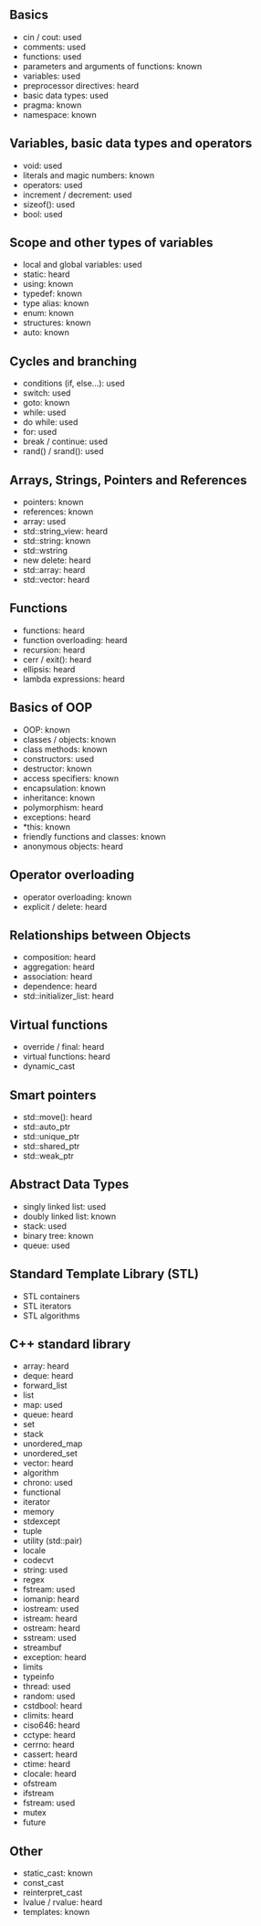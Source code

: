 
## Basics
- cin / cout: used
- comments: used
- functions: used
- parameters and arguments of functions: known
- variables: used
- preprocessor directives: heard
- basic data types: used
- pragma: known
- namespace: known
## Variables, basic data types and operators
- void: used
- literals and magic numbers: known
- operators: used
- increment / decrement: used
- sizeof(): used
- bool: used
## Scope and other types of variables
- local and global variables: used
- static: heard
- using: known
- typedef: known
- type alias: known
- enum: known
- structures: known
- auto: known
## Cycles and branching
- conditions (if, else...): used
- switch: used
- goto: known
- while: used
- do while: used
- for: used
- break / continue: used
- rand() / srand(): used
## Arrays, Strings, Pointers and References
- pointers: known
- references: known
- array: used
- std::string_view: heard
- std::string: known
- std::wstring
- new delete: heard
- std::array: heard
- std::vector: heard
## Functions
- functions: heard
- function overloading: heard
- recursion: heard
- cerr / exit(): heard
- ellipsis: heard
- lambda expressions: heard
## Basics of OOP
- OOP: known
- classes / objects: known
- class methods: known
- constructors: used
- destructor: known
- access specifiers: known
- encapsulation: known
- inheritance: known
- polymorphism: heard
- exceptions: heard
- *this: known
- friendly functions and classes: known
- anonymous objects: heard
##  Operator overloading
- operator overloading: known
- explicit / delete: heard
## Relationships between Objects
- composition: heard
- aggregation: heard
- association: heard
- dependence: heard
- std::initializer_list: heard
## Virtual functions
- override / final: heard
- virtual functions: heard
- dynamic_cast
## Smart pointers
- std::move(): heard
- std::auto_ptr
- std::unique_ptr
- std::shared_ptr
- std::weak_ptr
## Abstract Data Types
- singly linked list: used
- doubly linked list: known
- stack: used
- binary tree: known
- queue: used
## Standard Template Library (STL)
- STL containers
- STL iterators
- STL algorithms
## C++ standard library
- array: heard
- deque: heard
- forward_list
- list
- map: used
- queue: heard
- set
- stack
- unordered_map
- unordered_set
- vector: heard
- algorithm
- chrono: used
- functional
- iterator
- memory
- stdexcept
- tuple
- utility (std::pair)
- locale
- codecvt
- string: used
- regex
- fstream: used
- iomanip: heard
- iostream: used
- istream: heard
- ostream: heard
- sstream: used
- streambuf
- exception: heard
- limits
- typeinfo
- thread: used
- random: used
- cstdbool: heard
- climits: heard
- ciso646: heard
- cctype: heard
- cerrno: heard
- cassert: heard
- ctime: heard
- clocale: heard
- ofstream
- ifstream
- fstream: used
- mutex
- future
## Other
- static_cast: known
- const_cast
- reinterpret_cast
- lvalue / rvalue: heard
- templates: known
